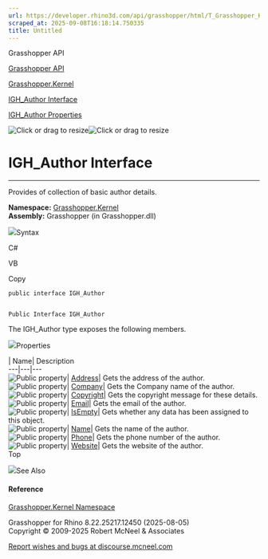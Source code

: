 ```yaml
---
url: https://developer.rhino3d.com/api/grasshopper/html/T_Grasshopper_Kernel_IGH_Author.htm
scraped_at: 2025-09-08T16:18:14.750335
title: Untitled
---
```


Grasshopper API

[Grasshopper API](../html/723c01da-9986-4db2-8f53-6f3a7494df75.htm
"Grasshopper API")

[Grasshopper.Kernel](../html/N_Grasshopper_Kernel.htm "Grasshopper.Kernel")

[IGH_Author Interface](../html/T_Grasshopper_Kernel_IGH_Author.htm "IGH_Author
Interface")

[IGH_Author Properties](../html/Properties_T_Grasshopper_Kernel_IGH_Author.htm
"IGH_Author Properties")

![Click or drag to resize](../icons/TocOpen.gif)![Click or drag to
resize](../icons/TocClose.gif)

# IGH_Author Interface  
  
---  
  
Provides of collection of basic author details.

**Namespace:** [Grasshopper.Kernel](N_Grasshopper_Kernel.htm)  
**Assembly:** Grasshopper (in Grasshopper.dll)

![](../icons/SectionExpanded.png)Syntax

C#

VB

Copy

    
    
    public interface IGH_Author
    
    
    Public Interface IGH_Author

The IGH_Author type exposes the following members.

![](../icons/SectionExpanded.png)Properties

| Name| Description  
---|---|---  
![Public property](../icons/pubproperty.gif)|
[Address](P_Grasshopper_Kernel_IGH_Author_Address.htm)|  Gets the address of
the author.  
![Public property](../icons/pubproperty.gif)|
[Company](P_Grasshopper_Kernel_IGH_Author_Company.htm)|  Gets the Company name
of the author.  
![Public property](../icons/pubproperty.gif)|
[Copyright](P_Grasshopper_Kernel_IGH_Author_Copyright.htm)|  Gets the
copyright message for these details.  
![Public property](../icons/pubproperty.gif)|
[Email](P_Grasshopper_Kernel_IGH_Author_Email.htm)|  Gets the email of the
author.  
![Public property](../icons/pubproperty.gif)|
[IsEmpty](P_Grasshopper_Kernel_IGH_Author_IsEmpty.htm)|  Gets whether any data
has been assigned to this object.  
![Public property](../icons/pubproperty.gif)|
[Name](P_Grasshopper_Kernel_IGH_Author_Name.htm)|  Gets the name of the
author.  
![Public property](../icons/pubproperty.gif)|
[Phone](P_Grasshopper_Kernel_IGH_Author_Phone.htm)|  Gets the phone number of
the author.  
![Public property](../icons/pubproperty.gif)|
[Website](P_Grasshopper_Kernel_IGH_Author_Website.htm)|  Gets the website of
the author.  
Top

![](../icons/SectionExpanded.png)See Also

#### Reference

[Grasshopper.Kernel Namespace](N_Grasshopper_Kernel.htm)

Grasshopper for Rhino 8.22.25217.12450 (2025-08-05)  
Copyright © 2009-2025 Robert McNeel & Associates

[Report wishes and bugs at
discourse.mcneel.com](https://discourse.mcneel.com/c/grasshopper)

